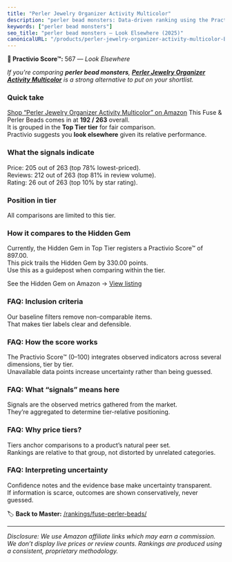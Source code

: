 ```yaml
---
title: "Perler Jewelry Organizer Activity Multicolor"
description: "perler bead monsters: Data-driven ranking using the Practivio Score™. Positioned by quality, value, demand, findability, momentum."
keywords: ["perler bead monsters"]
seo_title: "perler bead monsters — Look Elsewhere (2025)"
canonicalURL: "/products/perler-jewelry-organizer-activity-multicolor-B0CDJCVMR3/"
---
```


**🚫 Practivio Score™:** 567 — _Look Elsewhere_


*If you're comparing **perler bead monsters**, **[Perler Jewelry Organizer Activity Multicolor](https://www.amazon.com/dp/B0CDJCVMR3?tag=practivio-20)** is a strong alternative to put on your shortlist.*
### Quick take
[Shop “Perler Jewelry Organizer Activity Multicolor” on Amazon](https://www.amazon.com/dp/B0CDJCVMR3?tag=practivio-20)
This Fuse & Perler Beads comes in at **192 / 263** overall.  
It is grouped in the **Top Tier tier** for fair comparison.  
Practivio suggests you **look elsewhere** given its relative performance.

### What the signals indicate
Price: 205 out of 263 (top 78% lowest-priced).  
Reviews: 212 out of 263 (top 81% in review volume).  
Rating: 26 out of 263 (top 10% by star rating).  

### Position in tier
All comparisons are limited to this tier.

### How it compares to the Hidden Gem
Currently, the Hidden Gem in Top Tier registers a Practivio Score™ of 897.00.  
This pick trails the Hidden Gem by 330.00 points.  
Use this as a guidepost when comparing within the tier.  

See the Hidden Gem on Amazon → [View listing](https://www.amazon.com/dp/B000ZDME7Y?tag=practivio-20)

### FAQ: Inclusion criteria
Our baseline filters remove non-comparable items.  
That makes tier labels clear and defensible.

### FAQ: How the score works
The Practivio Score™ (0–100) integrates observed indicators across several dimensions, tier by tier.  
Unavailable data points increase uncertainty rather than being guessed.

### FAQ: What “signals” means here
Signals are the observed metrics gathered from the market.  
They’re aggregated to determine tier-relative positioning.

### FAQ: Why price tiers?
Tiers anchor comparisons to a product’s natural peer set.  
Rankings are relative to that group, not distorted by unrelated categories.

### FAQ: Interpreting uncertainty
Confidence notes and the evidence base make uncertainty transparent.  
If information is scarce, outcomes are shown conservatively, never guessed.


🏷️ **Back to Master:** [/rankings/fuse-perler-beads/](/rankings/fuse-perler-beads/)

---
_Disclosure: We use Amazon affiliate links which may earn a commission. We don’t display live prices or review counts. Rankings are produced using a consistent, proprietary methodology._
